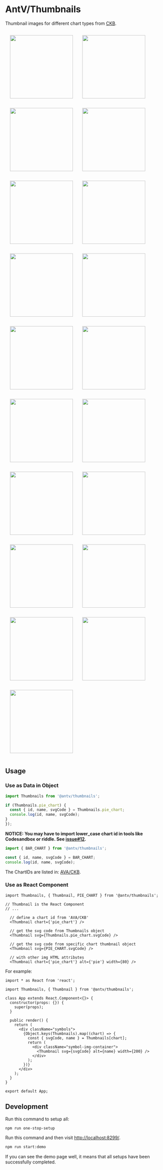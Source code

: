 # AntV/Thumbnails

Thumbnail images for different chart types from [CKB](https://github.com/antvis/AVA/tree/master/packages/knowledge).

<!-- THE PREVIEW PARTS BELOW ARE GENERATED BY SCRIPTS. DON'T TOUCH! -->
<!-- PREVIEW START -->

<div style="display: flex; flex-flow: row wrap;">
  <div style="margin: 15px;"><img src="https://github.com/antvis/thumbnails/blob/master/packages/core/src/generated/svgs/area_chart.svg" width="200" height="200"></div>
  <div style="margin: 15px;"><img src="https://github.com/antvis/thumbnails/blob/master/packages/core/src/generated/svgs/bar_chart.svg" width="200" height="200"></div>
  <div style="margin: 15px;"><img src="https://github.com/antvis/thumbnails/blob/master/packages/core/src/generated/svgs/bubble_chart.svg" width="200" height="200"></div>
  <div style="margin: 15px;"><img src="https://github.com/antvis/thumbnails/blob/master/packages/core/src/generated/svgs/column_chart.svg" width="200" height="200"></div>
  <div style="margin: 15px;"><img src="https://github.com/antvis/thumbnails/blob/master/packages/core/src/generated/svgs/donut_chart.svg" width="200" height="200"></div>
  <div style="margin: 15px;"><img src="https://github.com/antvis/thumbnails/blob/master/packages/core/src/generated/svgs/grouped_bar_chart.svg" width="200" height="200"></div>
  <div style="margin: 15px;"><img src="https://github.com/antvis/thumbnails/blob/master/packages/core/src/generated/svgs/grouped_column_chart.svg" width="200" height="200"></div>
  <div style="margin: 15px;"><img src="https://github.com/antvis/thumbnails/blob/master/packages/core/src/generated/svgs/heatmap.svg" width="200" height="200"></div>
  <div style="margin: 15px;"><img src="https://github.com/antvis/thumbnails/blob/master/packages/core/src/generated/svgs/histogram.svg" width="200" height="200"></div>
  <div style="margin: 15px;"><img src="https://github.com/antvis/thumbnails/blob/master/packages/core/src/generated/svgs/line_chart.svg" width="200" height="200"></div>
  <div style="margin: 15px;"><img src="https://github.com/antvis/thumbnails/blob/master/packages/core/src/generated/svgs/percent_stacked_area_chart.svg" width="200" height="200"></div>
  <div style="margin: 15px;"><img src="https://github.com/antvis/thumbnails/blob/master/packages/core/src/generated/svgs/percent_stacked_bar_chart.svg" width="200" height="200"></div>
  <div style="margin: 15px;"><img src="https://github.com/antvis/thumbnails/blob/master/packages/core/src/generated/svgs/percent_stacked_column_chart.svg" width="200" height="200"></div>
  <div style="margin: 15px;"><img src="https://github.com/antvis/thumbnails/blob/master/packages/core/src/generated/svgs/pie_chart.svg" width="200" height="200"></div>
  <div style="margin: 15px;"><img src="https://github.com/antvis/thumbnails/blob/master/packages/core/src/generated/svgs/radar_chart.svg" width="200" height="200"></div>
  <div style="margin: 15px;"><img src="https://github.com/antvis/thumbnails/blob/master/packages/core/src/generated/svgs/scatter_plot.svg" width="200" height="200"></div>
  <div style="margin: 15px;"><img src="https://github.com/antvis/thumbnails/blob/master/packages/core/src/generated/svgs/stacked_area_chart.svg" width="200" height="200"></div>
  <div style="margin: 15px;"><img src="https://github.com/antvis/thumbnails/blob/master/packages/core/src/generated/svgs/stacked_bar_chart.svg" width="200" height="200"></div>
  <div style="margin: 15px;"><img src="https://github.com/antvis/thumbnails/blob/master/packages/core/src/generated/svgs/stacked_column_chart.svg" width="200" height="200"></div>
</div>

<!-- PREVIEW END -->

## Usage

### Use as Data in Object

```ts
import Thumbnails from '@antv/thumbnails';

if (Thumbnails.pie_chart) {
  const { id, name, svgCode } = Thumbnails.pie_chart;
  console.log(id, name, svgCode);
}
});
```

**NOTICE: You may have to import lower_case chart id in tools like Codesandbox or riddle. See [issue#12](https://github.com/antvis/thumbnails/issues/12).**

```ts
import { BAR_CHART } from '@antv/thumbnails';

const { id, name, svgCode } = BAR_CHART;
console.log(id, name, svgCode);
```

The ChartIDs are listed in: [AVA/CKB](https://github.com/antvis/AVA/blob/master/packages/knowledge/src/chartID.ts).

### Use as React Component

```tsx
import Thumbnails, { Thumbnail, PIE_CHART } from '@antv/thumbnails';

// Thumbnail is the React Component
// ...

  // define a chart id from 'AVA/CKB'
  <Thumbnail chart={'pie_chart'} />

  // get the svg code from Thumbnails object
  <Thumbnail svg={Thumbnails.pie_chart.svgCode} />

  // get the svg code from specific chart thumbnail object
  <Thumbnail svg={PIE_CHART.svgCode} />

  // with other img HTML attributes
  <Thumbnail chart={'pie_chart'} alt={'pie'} width={80} />
```

For example:

```tsx
import * as React from 'react';

import Thumbnails, { Thumbnail } from '@antv/thumbnails';

class App extends React.Component<{}> {
  constructor(props: {}) {
    super(props);
  }

  public render() {
    return (
      <div className="symbols">
        {Object.keys(Thumbnails).map((chart) => {
          const { svgCode, name } = Thumbnails[chart];
          return (
            <div className="symbol-img-container">
              <Thumbnail svg={svgCode} alt={name} width={200} />
            </div>
          );
        })}
      </div>
    );
  }
}

export default App;
```

## Development

Run this command to setup all:

```bash
npm run one-stop-setup
```

Run this command and then visit <http://localhost:8299/>.

```bash
npm run start:demo
```

If you can see the demo page well, it means that all setups have been successfully completed.
